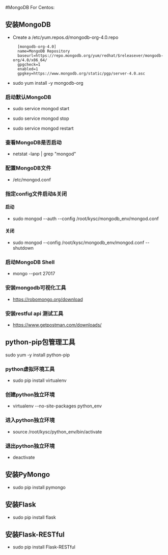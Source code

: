 #MongoDB For Centos:

## 安装MongoDB
* Create a /etc/yum.repos.d/mongodb-org-4.0.repo


		[mongodb-org-4.0]
		name=MongoDB Repository
		baseurl=https://repo.mongodb.org/yum/redhat/$releasever/mongodb-org/4.0/x86_64/
		gpgcheck=1
		enabled=1
		gpgkey=https://www.mongodb.org/static/pgp/server-4.0.asc

* sudo yum install -y mongodb-org

### 启动默认MongoDB

* sudo service mongod start 

* sudo service mongod stop

* sudo service mongod restart

### 查看MongoDB是否启动
* netstat -lanp | grep "mongod"

### 配置MongoDB文件
* /etc/mongod.conf

### 指定config文件启动&关闭
####  启动
* sudo mongod  --auth --config /root/kysc/mongodb_env/mongod.conf

#### 关闭
* sudo mongod --config /root/kysc/mongodb_env/mongod.conf --shutdown

### 启动MongoDB Shell
* mongo --port 27017

### 安装mongodb可视化工具
* https://robomongo.org/download

### 安装restful api 测试工具
* https://www.getpostman.com/downloads/

## python-pip包管理工具
sudo yum -y install python-pip

### python虚拟环境工具
* sudo pip install virtualenv

### 创建python独立环境
* virtualenv --no-site-packages python_env

### 进入python独立环境
* source /root/kysc/python_env/bin/activate

### 退出python独立环境
* deactivate

## 安装PyMongo
* sudo pip install pymongo

## 安装Flask
* sudo pip install flask

## 安装Flask-RESTful
* sudo pip install Flask-RESTful
